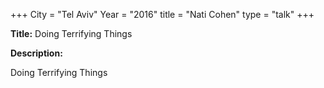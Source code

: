 +++
City = "Tel Aviv"
Year = "2016"
title = "Nati Cohen"
type = "talk"
+++

<div class="span-15  ">
  <div class="span-15  last ">
  <p><strong>Title:</strong>
  Doing Terrifying Things
  </p>

  <p><strong>Description:</strong></p>

  <p>Doing Terrifying Things</p>
  </div>
</div>
